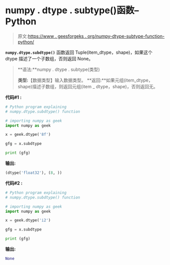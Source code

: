 # numpy . dtype . subtype()函数–Python

> 原文:[https://www . geesforgeks . org/numpy-dtype-subtype-function-python/](https://www.geeksforgeeks.org/numpy-dtype-subdtype-function-python/)

**`numpy.dtype.subdtype()`** 函数返回 Tuple(item_dtype，shape)，如果这个 dtype 描述了一个子数组，否则返回 None。

> **语法:**numpy . dtype . subtype(类型)
> 
> **类型:**【数据类型】输入数据类型。
> **返回:**如果元组(item_dtype，shape)描述子数组，则返回元组(item _ dtype，shape)，否则返回无。

**代码#1 :**

```py
# Python program explaining
# numpy.dtype.subdtype() function

# importing numpy as geek 
import numpy as geek 

x = geek.dtype('8f')

gfg = x.subdtype

print (gfg)
```

**输出:**

```py
(dtype('float32'), (8, ))

```

**代码#2 :**

```py
# Python program explaining
# numpy.dtype.subdtype() function

# importing numpy as geek 
import numpy as geek 

x = geek.dtype('i2')

gfg = x.subdtype

print (gfg)
```

**输出:**

```py
None

```